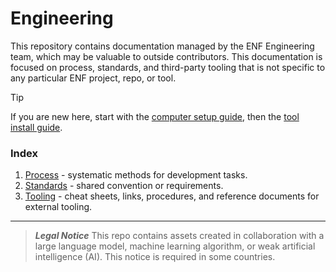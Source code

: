 # Engineering
This repository contains documentation managed by the ENF Engineering team, which may be valuable to outside contributors. This documentation is focused on process, standards, and third-party tooling that is not specific to any particular ENF project, repo, or tool.

> [!TIP]
> If you are new here, start with the [computer setup guide](./tooling/computer-setup.md), then the [tool install guide](./tooling/tool-install-guide.md).

### Index
1. [Process](./process/README.md) - systematic methods for development tasks.
1. [Standards](./standards/README.md) - shared convention or requirements.
1. [Tooling](./tooling/README.md) - cheat sheets, links, procedures, and reference documents for external tooling.

***
> **_Legal Notice_**
> This repo contains assets created in collaboration with a large language model, machine learning algorithm, or weak artificial intelligence (AI). This notice is required in some countries.

